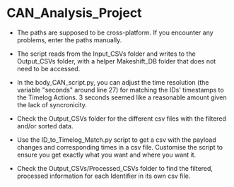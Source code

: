 # CAN_Analysis_Project
- The paths are supposed to be cross-platform. If you encounter any problems, enter the paths manually.
- The script reads from the Input_CSVs folder and writes to the Output_CSVs folder, with a helper Makeshift_DB folder that does not need to be accessed.

- In the body_CAN_script.py, you can adjust the time resolution (the variable "seconds" around line 27) for matching the IDs' timestamps to the Timelog Actions. 3 seconds seemed like a reasonable amount given the lack of syncronicity.
- Check the Output_CSVs folder for the different csv files with the filtered and/or sorted data.
- Use the ID_to_Timelog_Match.py script to get a csv with the payload changes and corresponding times in a csv file. Customise the script to ensure you get exactly what you want and where you want it.
- Check the Output_CSVs/Processed_CSVs folder to find the filtered, processed information for each Identifier in its own csv file.
